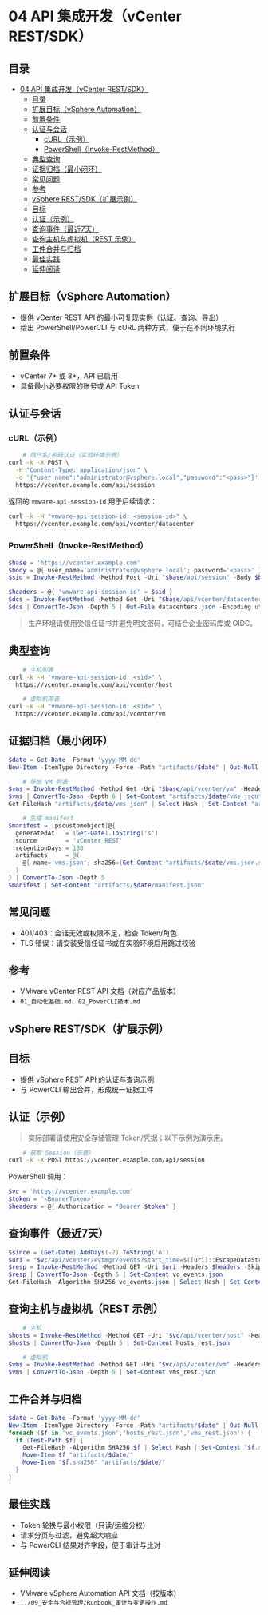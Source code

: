 # 04 API 集成开发（vCenter REST/SDK）

## 目录

- [04 API 集成开发（vCenter REST/SDK）](#04-api-集成开发vcenter-restsdk)
  - [目录](#目录)
  - [扩展目标（vSphere Automation）](#扩展目标vsphere-automation)
  - [前置条件](#前置条件)
  - [认证与会话](#认证与会话)
    - [cURL（示例）](#curl示例)
    - [PowerShell（Invoke-RestMethod）](#powershellinvoke-restmethod)
  - [典型查询](#典型查询)
  - [证据归档（最小闭环）](#证据归档最小闭环)
  - [常见问题](#常见问题)
  - [参考](#参考)
  - [vSphere REST/SDK（扩展示例）](#vsphere-restsdk扩展示例)
  - [目标](#目标)
  - [认证（示例）](#认证示例)
  - [查询事件（最近7天）](#查询事件最近7天)
  - [查询主机与虚拟机（REST 示例）](#查询主机与虚拟机rest-示例)
  - [工件合并与归档](#工件合并与归档)
  - [最佳实践](#最佳实践)
  - [延伸阅读](#延伸阅读)

## 扩展目标（vSphere Automation）

- 提供 vCenter REST API 的最小可复现实例（认证、查询、导出）
- 给出 PowerShell/PowerCLI 与 cURL 两种方式，便于在不同环境执行

## 前置条件

- vCenter 7+ 或 8+，API 已启用
- 具备最小必要权限的账号或 API Token

## 认证与会话

### cURL（示例）

```bash
    # 用户名/密码认证（实验环境示例）
curl -k -X POST \
  -H "Content-Type: application/json" \
  -d '{"user_name":"administrator@vsphere.local","password":"<pass>"}' \
  https://vcenter.example.com/api/session
```

返回的 `vmware-api-session-id` 用于后续请求：

```bash
curl -k -H "vmware-api-session-id: <session-id>" \
  https://vcenter.example.com/api/vcenter/datacenter
```

### PowerShell（Invoke-RestMethod）

```powershell
$base = 'https://vcenter.example.com'
$body = @{ user_name='administrator@vsphere.local'; password='<pass>' } | ConvertTo-Json
$sid = Invoke-RestMethod -Method Post -Uri "$base/api/session" -Body $body -ContentType 'application/json' -SkipCertificateCheck

$headers = @{ 'vmware-api-session-id' = $sid }
$dcs = Invoke-RestMethod -Method Get -Uri "$base/api/vcenter/datacenter" -Headers $headers -SkipCertificateCheck
$dcs | ConvertTo-Json -Depth 5 | Out-File datacenters.json -Encoding utf8
```

> 生产环境请使用受信任证书并避免明文密码，可结合企业密码库或 OIDC。

## 典型查询

```bash
    # 主机列表
curl -k -H "vmware-api-session-id: <sid>" \
  https://vcenter.example.com/api/vcenter/host

    # 虚拟机简表
curl -k -H "vmware-api-session-id: <sid>" \
  https://vcenter.example.com/api/vcenter/vm
```

## 证据归档（最小闭环）

```powershell
$date = Get-Date -Format 'yyyy-MM-dd'
New-Item -ItemType Directory -Force -Path "artifacts/$date" | Out-Null

    # 导出 VM 列表
$vms = Invoke-RestMethod -Method Get -Uri "$base/api/vcenter/vm" -Headers $headers -SkipCertificateCheck
$vms | ConvertTo-Json -Depth 6 | Set-Content "artifacts/$date/vms.json"
Get-FileHash "artifacts/$date/vms.json" | Select Hash | Set-Content "artifacts/$date/vms.json.sha256"

    # 生成 manifest
$manifest = [pscustomobject]@{
  generatedAt   = (Get-Date).ToString('s')
  source        = 'vCenter REST'
  retentionDays = 180
  artifacts     = @(
    @{ name='vms.json'; sha256=(Get-Content "artifacts/$date/vms.json.sha256").Trim() }
  )
} | ConvertTo-Json -Depth 5
$manifest | Set-Content "artifacts/$date/manifest.json"
```

## 常见问题

- 401/403：会话无效或权限不足，检查 Token/角色
- TLS 错误：请安装受信任证书或在实验环境启用跳过校验

## 参考

- VMware vCenter REST API 文档（对应产品版本）
- `01_自动化基础.md`、`02_PowerCLI技术.md`

## vSphere REST/SDK（扩展示例）

## 目标

- 提供 vSphere REST API 的认证与查询示例
- 与 PowerCLI 输出合并，形成统一证据工件

## 认证（示例）

> 实际部署请使用安全存储管理 Token/凭据；以下示例为演示用。

```bash
    # 获取 Session（示意）
curl -k -X POST https://vcenter.example.com/api/session
```

PowerShell 调用：

```powershell
$vc = 'https://vcenter.example.com'
$token = '<BearerToken>'
$headers = @{ Authorization = "Bearer $token" }
```

## 查询事件（最近7天）

```powershell
$since = (Get-Date).AddDays(-7).ToString('o')
$uri = "$vc/api/vcenter/evtmgr/events?start_time=$([uri]::EscapeDataString($since))"
$resp = Invoke-RestMethod -Method GET -Uri $uri -Headers $headers -SkipCertificateCheck
$resp | ConvertTo-Json -Depth 5 | Set-Content vc_events.json
Get-FileHash -Algorithm SHA256 vc_events.json | Select Hash | Set-Content vc_events.json.sha256
```

## 查询主机与虚拟机（REST 示例）

```powershell
    # 主机
$hosts = Invoke-RestMethod -Method GET -Uri "$vc/api/vcenter/host" -Headers $headers -SkipCertificateCheck
$hosts | ConvertTo-Json -Depth 5 | Set-Content hosts_rest.json

    # 虚拟机
$vms = Invoke-RestMethod -Method GET -Uri "$vc/api/vcenter/vm" -Headers $headers -SkipCertificateCheck
$vms | ConvertTo-Json -Depth 5 | Set-Content vms_rest.json
```

## 工件合并与归档

```powershell
$date = Get-Date -Format 'yyyy-MM-dd'
New-Item -ItemType Directory -Force -Path "artifacts/$date" | Out-Null
foreach ($f in 'vc_events.json','hosts_rest.json','vms_rest.json') {
  if (Test-Path $f) {
    Get-FileHash -Algorithm SHA256 $f | Select Hash | Set-Content "$f.sha256"
    Move-Item $f "artifacts/$date/"
    Move-Item "$f.sha256" "artifacts/$date/"
  }
}
```

## 最佳实践

- Token 轮换与最小权限（只读/运维分权）
- 请求分页与过滤，避免超大响应
- 与 PowerCLI 结果对齐字段，便于审计与比对

## 延伸阅读

- VMware vSphere Automation API 文档（按版本）
- `../09_安全与合规管理/Runbook_审计与变更操作.md`

